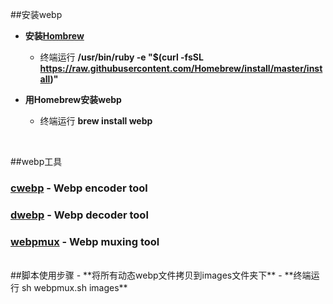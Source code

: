 ##安装webp
- **安装[Hombrew](http://brew.sh/index_zh-cn.html)** 
	- 终端运行 **/usr/bin/ruby -e "$(curl -fsSL https://raw.githubusercontent.com/Homebrew/install/master/install)"**

- **用Homebrew安装webp**
	- 终端运行 **brew install webp**
	
<br/>

##webp工具
### **[cwebp](https://developers.google.com/speed/webp/docs/cwebp)** - Webp encoder tool

### **[dwebp](https://developers.google.com/speed/webp/docs/dwebp)** - Webp decoder tool


### **[webpmux](https://developers.google.com/speed/webp/docs/webpmux)** - Webp muxing tool


<br/>
##脚本使用步骤
- **将所有动态webp文件拷贝到images文件夹下**
- **终端运行 sh webpmux.sh images**